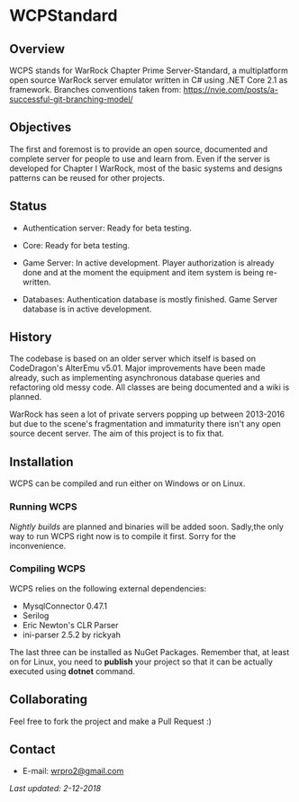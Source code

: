 # WCPStandard

## Overview
WCPS stands for WarRock Chapter Prime Server-Standard, a multiplatform open source WarRock server emulator written in C# using .NET Core 2.1 as framework. Branches conventions taken from: https://nvie.com/posts/a-successful-git-branching-model/

## Objectives

The first and foremost is to provide an open source, documented and complete server for people to use and learn from. Even if the server is developed for Chapter I WarRock, most of the basic systems and designs patterns can be reused for other projects.

## Status

* Authentication server: Ready for beta testing.
* Core: Ready for beta testing.
* Game Server: In active development. Player authorization is already done and at the moment the equipment and item system is being re-written.

* Databases: Authentication database is mostly finished. Game Server database is in active development.


## History

The codebase is based on an older server which itself is based on CodeDragon's AlterEmu v5.01. Major improvements have been made already, such as implementing asynchronous database queries and refactoring old messy code. All classes are being documented and a wiki is planned.

WarRock has seen a lot of private servers popping up between 2013-2016 but due to the scene's fragmentation and immaturity there isn't any open source decent server. The aim of this project is to fix that.

## Installation

WCPS can be compiled and run either on Windows or on Linux.

### Running WCPS

*Nightly builds* are planned and binaries will be added soon. Sadly,the only way to run WCPS right now is to compile it first. Sorry for the inconvenience.

### Compiling WCPS

WCPS relies on the following external dependencies:

* MysqlConnector 0.47.1
* Serilog
* Eric Newton's CLR Parser
* ini-parser 2.5.2 by rickyah  

The last three can be installed as NuGet Packages. Remember that, at least on for Linux, you need to **publish** your project so that it can be actually executed using **dotnet** command.

## Collaborating

Feel free to fork the project and make a Pull Request :)

## Contact

* E-mail: wrpro2@gmail.com

*Last updated: 2-12-2018*

